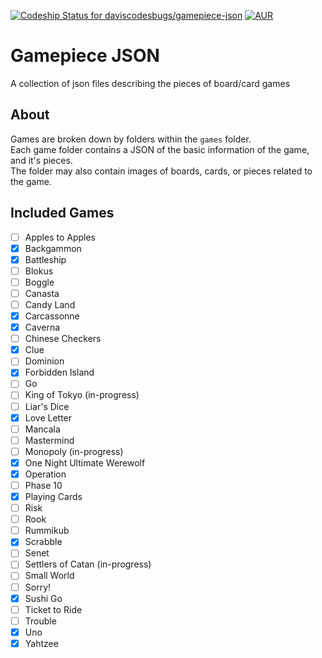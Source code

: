 [ ![Codeship Status for daviscodesbugs/gamepiece-json](https://img.shields.io/codeship/683282a0-7461-0134-4148-76a75a837005/master.svg?maxAge=30)](#)
[![AUR](https://img.shields.io/aur/license/yaourt.svg?maxAge=30)](#)

# Gamepiece JSON
A collection of json files describing the pieces of board/card games
## About
Games are broken down by folders within the `games` folder.  
Each game folder contains a JSON of the basic information of the game, and it's pieces.  
The folder may also contain images of boards, cards, or pieces related to the game.  

## Included Games
 - [ ] Apples to Apples
 - [x] Backgammon
 - [x] Battleship
 - [ ] Blokus
 - [ ] Boggle
 - [ ] Canasta
 - [ ] Candy Land
 - [x] Carcassonne
 - [x] Caverna
 - [ ] Chinese Checkers
 - [x] Clue
 - [ ] Dominion
 - [x] Forbidden Island
 - [ ] Go
 - [ ] King of Tokyo (in-progress)
 - [ ] Liar's Dice
 - [x] Love Letter
 - [ ] Mancala
 - [ ] Mastermind
 - [ ] Monopoly (in-progress)
 - [x] One Night Ultimate Werewolf
 - [x] Operation
 - [ ] Phase 10
 - [x] Playing Cards
 - [ ] Risk
 - [ ] Rook
 - [ ] Rummikub
 - [x] Scrabble
 - [ ] Senet
 - [ ] Settlers of Catan (in-progress)
 - [ ] Small World
 - [ ] Sorry!
 - [x] Sushi Go
 - [ ] Ticket to Ride
 - [ ] Trouble
 - [x] Uno
 - [x] Yahtzee

